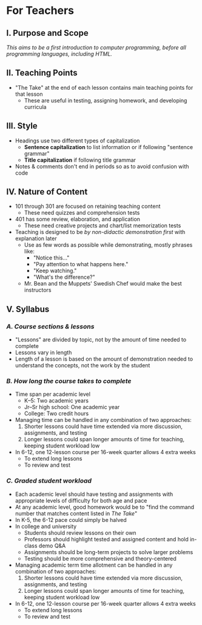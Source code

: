 # For Teachers

## I. Purpose and Scope
*This aims to be a first introduction to computer programming, before all programming languages, including HTML.*

## II. Teaching Points
- "The Take" at the end of each lesson contains main teaching points for that lesson
  - These are useful in testing, assigning homework, and developing curricula

## III. Style
- Headings use two different types of capitalization
  - **Sentence capitalization** to list information or if following "sentence grammar"
  - **Title capitalization** if following title grammar
- Notes & comments don't end in periods so as to avoid confusion with code

## IV. Nature of Content
- 101 through 301 are focused on retaining teaching content
  - These need quizzes and comprehension tests
- 401 has some review, elaboration, and application
  - These need creative projects and chart/list memorization tests
- Teaching is designed to be *by non-didactic demonstration first* with explanation later
  - Use as few words as possible while demonstrating, mostly phrases like:
    - "Notice this..."
    - "Pay attention to what happens here."
    - "Keep watching."
    - "What's the difference?"
  - Mr. Bean and the Muppets' Swedish Chef would make the best instructors

## V. Syllabus
### *A. Course sections & lessons*

- "Lessons" are divided by topic, not by the amount of time needed to complete
- Lessons vary in length
- Length of a lesson is based on the amount of demonstration needed to understand the concepts, not the work by the student

### *B. How long the course takes to complete*

- Time span per academic level
  - K–5: Two academic years
  - Jr–Sr high school: One academic year
  - College: Two credit hours
- Managing time can be handled in any combination of two approaches:
  1. Shorter lessons could have time extended via more discussion, assignments, and testing
  2. Longer lessons could span longer amounts of time for teaching, keeping student workload low
- In 6-12, one 12-lesson course per 16-week quarter allows 4 extra weeks
  - To extend long lessons
  - To review and test

### *C. Graded student workload*

- Each academic level should have testing and assignments with appropriate levels of difficulty for both age and pace
- At any academic level, good homework would be to "find the command number that matches content listed in *The Take*"
- In K-5, the 6-12 pace could simply be halved
- In college and university
  - Students should review lessons on their own
  - Professors should highlight tested and assigned content and hold in-class demo Q&A
  - Assignments should be long-term projects to solve larger problems
  - Testing should be more comprehensive and theory-centered
- Managing academic term time allotment can be handled in any combination of two approaches:
  1. Shorter lessons could have time extended via more discussion, assignments, and testing
  2. Longer lessons could span longer amounts of time for teaching, keeping student workload low
- In 6-12, one 12-lesson course per 16-week quarter allows 4 extra weeks
  - To extend long lessons
  - To review and test
